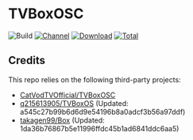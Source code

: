 # TVBoxOSC

![Build](https://shields.io/github/workflow/status/o0HalfLife0o/TVBoxOSC/Test?logo=github&label=Build)
[![Channel](https://img.shields.io/badge/Follow-Telegram-blue.svg?logo=telegram)](https://t.me/TVBoxOSC)
[![Download](https://img.shields.io/github/v/release/o0HalfLife0o/TVBoxOSC?color=orange&logoColor=orange&label=Download&logo=DocuSign)](https://github.com/o0HalfLife0o/TVBoxOSC/releases/latest) 
[![Total](https://shields.io/github/downloads/o0HalfLife0o/TVBoxOSC/total?logo=Bookmeter&label=Counts&logoColor=yellow&color=yellow)](https://github.com/o0HalfLife0o/TVBoxOSC/releases)

## Credits
This repo relies on the following third-party projects:
- [CatVodTVOfficial/TVBoxOSC](https://github.com/CatVodTVOfficial/TVBoxOSC)
- [q215613905/TVBoxOS](https://github.com/q215613905/TVBoxOS) (Updated: a545c27b99b6d6d9e54196b8a0adcf3b56a97ddf)
- [takagen99/Box](https://github.com/takagen99/Box) (Updated: 1da36b76867b5e11996ffdc45b1ad6841ddc6aa5)